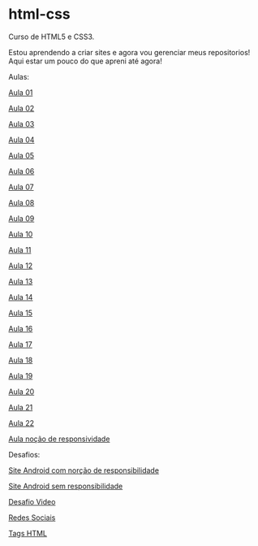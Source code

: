 # html-css
 Curso de HTML5 e CSS3.

 Estou aprendendo a criar sites e agora vou gerenciar meus repositorios!
 Aqui estar um pouco do que apreni até agora!

Aulas:

 <a href="https://francivaldop.github.io/html-css/aulas/aula01/index.html">Aula 01</a>
 
 <a href="https://francivaldop.github.io/html-css/aulas/aula02/index.html">Aula 02</a>

 <a href="https://francivaldop.github.io/html-css/aulas/aula03/index.html">Aula 03</a>
 
 <a href="https://francivaldop.github.io/html-css/aulas/aula04/index.html">Aula 04</a>
 
 <a href="https://francivaldop.github.io/html-css/aulas/aula05/index.html">Aula 05</a>
 
 <a href="https://francivaldop.github.io/html-css/aulas/aula06/index.html">Aula 06</a>
 
 <a href="https://francivaldop.github.io/html-css/aulas/aula07/index.html">Aula 07</a>
 
 <a href="https://francivaldop.github.io/html-css/aulas/aula08/index.html">Aula 08</a>
 
 <a href="https://francivaldop.github.io/html-css/aulas/aula09/index.html">Aula 09</a>
 
 <a href="https://francivaldop.github.io/html-css/aulas/aula10/index.html">Aula 10</a>
 
 <a href="https://francivaldop.github.io/html-css/aulas/aula11/index.html">Aula 11</a>
 
 <a href="https://francivaldop.github.io/html-css/aulas/aula12/index.html">Aula 12</a>
 
 <a href="https://francivaldop.github.io/html-css/aulas/aula13/index.html">Aula 13</a>
 
 <a href="https://francivaldop.github.io/html-css/aulas/aula14/index.html">Aula 14</a>
 
 <a href="https://francivaldop.github.io/html-css/aulas/aula15/index.html">Aula 15</a>
 
 <a href="https://francivaldop.github.io/html-css/aulas/aula16/index.html">Aula 16</a>
 
 <a href="https://francivaldop.github.io/html-css/aulas/aula17/index.html">Aula 17</a>
 
 <a href="https://francivaldop.github.io/html-css/aulas/aula18/index.html">Aula 18</a>
 
 <a href="https://francivaldop.github.io/html-css/aulas/aula19/index.html">Aula 19</a>
 
 <a href="https://francivaldop.github.io/html-css/aulas/aula20/index.html">Aula 20</a>
 
 <a href="https://francivaldop.github.io/html-css/aulas/aula21/index.html">Aula 21</a>
 
 <a href="https://francivaldop.github.io/html-css/aulas/aula22/index.html">Aula 22</a>
 
 <a href="https://francivaldop.github.io/html-css/aulas/responsividade/index.html">Aula noção de responsividade</a>
 
 Desafios:

  <a href="https://francivaldop.github.io/html-css/desafios/d10site/index.html">Site Android com norção de responsibilidade</a>
 
  <a href="https://francivaldop.github.io/html-css/desafios/desafio10site/index.html">Site Android sem responsibilidade</a>
 
  <a href="https://francivaldop.github.io/html-css/desafios/desafiovideo/index.html">Desafio Video</a>
 
  <a href="https://francivaldop.github.io/html-css/desafios/redessociais/index.html">Redes Sociais</a>
 
  <a href="https://francivaldop.github.io/html-css/desafios/tagshtml/index.html">Tags HTML</a>